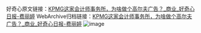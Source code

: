 好奇心原文链接：[KPMG这家会计师事务所，为啥做个高尔夫广告？_商业_好奇心日报-费丽婷](https://www.qdaily.com/articles/8086.html)
WebArchive归档链接：[KPMG这家会计师事务所，为啥做个高尔夫广告？_商业_好奇心日报-费丽婷](http://web.archive.org/web/20180709192429/http://www.qdaily.com:80/articles/8086.html)
![image](http://ww3.sinaimg.cn/large/007d5XDpgy1g3vclerk50j30u031b7o6)